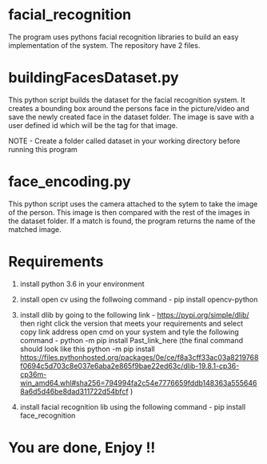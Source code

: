 # facial_recognition
The program uses pythons facial recognition libraries to build an easy implementation of the system. The repository have 2 files.

# buildingFacesDataset.py 
This python script builds the dataset for the facial recognition system. It creates a bounding box around the persons face in the picture/video and save the newly created face in the dataset folder. The image is save with a user defined id which will be the tag for that image.
 
 
 NOTE - Create a folder called dataset in your working directory before running this program

# face_encoding.py
This python script uses the camera attached to the sytem to take the image of the person. This image is then compared with the rest of the images in the dataset folder. If a match is found, the program returns the name of the matched image.

# Requirements
  1. install python 3.6 in your environment
  2. install open cv  using the follwoing command - pip install opencv-python
  3. install dlib by going to the following link - https://pypi.org/simple/dlib/ 
     then right click the version that meets your requirements and select copy link address
     open cmd on your system and tyle the following command - python -m pip install Past_link_here
     (the final command should look like this python -m pip install https://files.pythonhosted.org/packages/0e/ce/f8a3cff33ac03a8219768f0694c5d703c8e037e6aba2e865f9bae22ed63c/dlib-19.8.1-cp36-cp36m-win_amd64.whl#sha256=794994fa2c54e7776659fddb148363a5556468a6d5d46be8dad311722d54bfcf )
     
  4. install facial recognition lib using the following command - pip install face_recognition
  
# You are done, Enjoy !!
  
